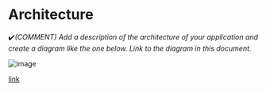 # Architecture

:heavy_check_mark:_(COMMENT) Add a description of the architecture of your application and create a diagram like the one below. Link to the diagram in this document._

![image](https://github.com/user-attachments/assets/daa94416-82b9-4f98-a9c4-06fcb5fe0198)


[link](https://github.com/pxlit-projects/project-BjornBovendeerdPXL/blob/main/architecture/architectuurdiagram.drawio.pdf)
